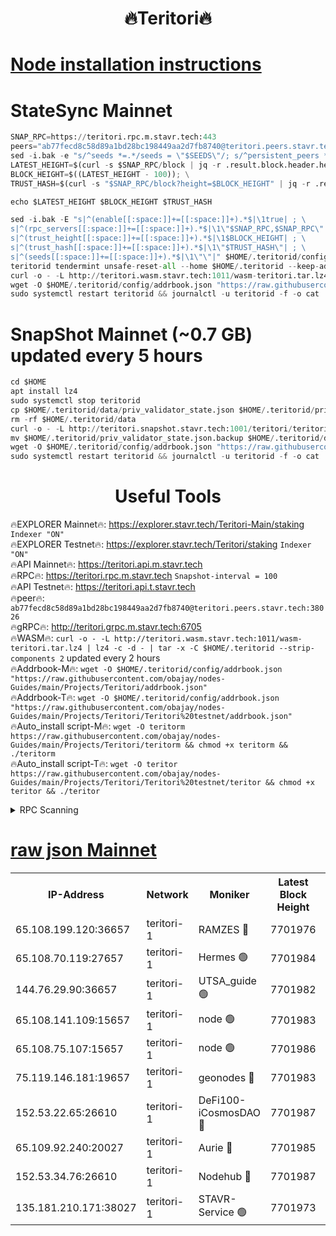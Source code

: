 <h1 align="center"> 🔥Teritori🔥</h1>


[Node installation instructions](https://github.com/obajay/nodes-Guides/tree/main/Projects/Teritori)
=

# StateSync Mainnet
```python
SNAP_RPC=https://teritori.rpc.m.stavr.tech:443
peers="ab77fecd8c58d89a1bd28bc198449aa2d7fb8740@teritori.peers.stavr.tech:38026"
sed -i.bak -e "s/^seeds *=.*/seeds = \"$SEEDS\"/; s/^persistent_peers *=.*/persistent_peers = \"$PEERS\"/" $HOME/.teritorid/config/config.toml
LATEST_HEIGHT=$(curl -s $SNAP_RPC/block | jq -r .result.block.header.height); \
BLOCK_HEIGHT=$((LATEST_HEIGHT - 100)); \
TRUST_HASH=$(curl -s "$SNAP_RPC/block?height=$BLOCK_HEIGHT" | jq -r .result.block_id.hash)

echo $LATEST_HEIGHT $BLOCK_HEIGHT $TRUST_HASH

sed -i.bak -E "s|^(enable[[:space:]]+=[[:space:]]+).*$|\1true| ; \
s|^(rpc_servers[[:space:]]+=[[:space:]]+).*$|\1\"$SNAP_RPC,$SNAP_RPC\"| ; \
s|^(trust_height[[:space:]]+=[[:space:]]+).*$|\1$BLOCK_HEIGHT| ; \
s|^(trust_hash[[:space:]]+=[[:space:]]+).*$|\1\"$TRUST_HASH\"| ; \
s|^(seeds[[:space:]]+=[[:space:]]+).*$|\1\"\"|" $HOME/.teritorid/config/config.toml
teritorid tendermint unsafe-reset-all --home $HOME/.teritorid --keep-addr-book
curl -o - -L http://teritori.wasm.stavr.tech:1011/wasm-teritori.tar.lz4 | lz4 -c -d - | tar -x -C $HOME/.teritorid --strip-components 2
wget -O $HOME/.teritorid/config/addrbook.json "https://raw.githubusercontent.com/obajay/nodes-Guides/main/Projects/Teritori/addrbook.json"
sudo systemctl restart teritorid && journalctl -u teritorid -f -o cat
```

# SnapShot Mainnet (~0.7 GB) updated every 5 hours
```python
cd $HOME
apt install lz4
sudo systemctl stop teritorid
cp $HOME/.teritorid/data/priv_validator_state.json $HOME/.teritorid/priv_validator_state.json.backup
rm -rf $HOME/.teritorid/data
curl -o - -L http://teritori.snapshot.stavr.tech:1001/teritori/teritori-snap.tar.lz4 | lz4 -c -d - | tar -x -C $HOME/.teritorid --strip-components 2
mv $HOME/.teritorid/priv_validator_state.json.backup $HOME/.teritorid/data/priv_validator_state.json
wget -O $HOME/.teritorid/config/addrbook.json "https://raw.githubusercontent.com/obajay/nodes-Guides/main/Projects/Teritori/addrbook.json"
sudo systemctl restart teritorid && journalctl -u teritorid -f -o cat
```
 <h1 align="center"> Useful Tools</h1>

🔥EXPLORER Mainnet🔥:      https://explorer.stavr.tech/Teritori-Main/staking      `Indexer "ON"` \
🔥EXPLORER Testnet🔥:        https://explorer.stavr.tech/Teritori/staking            `Indexer "ON"` \
🔥API Mainnet🔥:                   https://teritori.api.m.stavr.tech \
🔥RPC🔥:                                   https://teritori.rpc.m.stavr.tech                         `Snapshot-interval = 100` \
🔥API Testnet🔥:                     https://teritori.api.t.stavr.tech \
🔥peer🔥:                     `ab77fecd8c58d89a1bd28bc198449aa2d7fb8740@teritori.peers.stavr.tech:38026` \
🔥gRPC🔥:                                http://teritori.grpc.m.stavr.tech:6705 \
🔥WASM🔥: ```curl -o - -L http://teritori.wasm.stavr.tech:1011/wasm-teritori.tar.lz4 | lz4 -c -d - | tar -x -C $HOME/.teritorid --strip-components 2``` updated every 2 hours \
🔥Addrbook-M🔥:    ```wget -O $HOME/.teritorid/config/addrbook.json "https://raw.githubusercontent.com/obajay/nodes-Guides/main/Projects/Teritori/addrbook.json"``` \
🔥Addrbook-T🔥:    ```wget -O $HOME/.teritorid/config/addrbook.json "https://raw.githubusercontent.com/obajay/nodes-Guides/main/Projects/Teritori/Teritori%20testnet/addrbook.json"``` \
🔥Auto_install script-M🔥: ```wget -O teritorm https://raw.githubusercontent.com/obajay/nodes-Guides/main/Projects/Teritori/teritorm && chmod +x teritorm && ./teritorm``` \
🔥Auto_install script-T🔥: ```wget -O teritor https://raw.githubusercontent.com/obajay/nodes-Guides/main/Projects/Teritori/Teritori%20testnet/teritor && chmod +x teritor && ./teritor```

<details>
<summary>RPC Scanning</summary>

<h2 align="center"> We scan nodes in real time every 4 hours. And we provide the final result of RPC endpoints.
We cannot influence the operation of these nodes in any way. </h2>


```python
If Voting Power is higher than 0 --> then the Node is a validator of the network and may be subject to attack and be a potential threat to the chain.
```
```python
We marked such validators with a red symbol
```

</details>

[raw json Mainnet](https://rpc-check.teritorim.stavr.tech/teritorim/rpc-teritorim-result.json)
=



<table><tr><th>IP-Address</th><th>Network</th><th>Moniker</th><th>Latest Block Height</th><th>Earliest Block Height</th><th>Catching Up</th><th>Tx Index</th><th>Voting Power</th><th>Scan Time</th></tr><tr><td>65.108.199.120:36657</td><td>teritori-1</td><td>RAMZES 🔴</td><td>7701976</td><td>5996001</td><td>False</td><td>on</td><td>786739</td><td>2024-03-03T17:44:46.399262950UTC</td></tr><tr><td>65.108.70.119:27657</td><td>teritori-1</td><td>Hermes 🟢</td><td>7701984</td><td>7203180</td><td>False</td><td>on</td><td>0</td><td>2024-03-03T17:45:30.593128064UTC</td></tr><tr><td>144.76.29.90:36657</td><td>teritori-1</td><td>UTSA_guide 🟢</td><td>7701982</td><td>7208001</td><td>False</td><td>on</td><td>0</td><td>2024-03-03T17:45:21.391492435UTC</td></tr><tr><td>65.108.141.109:15657</td><td>teritori-1</td><td>node 🟢</td><td>7701983</td><td>7284986</td><td>False</td><td>on</td><td>0</td><td>2024-03-03T17:45:30.272910121UTC</td></tr><tr><td>65.108.75.107:15657</td><td>teritori-1</td><td>node 🟢</td><td>7701986</td><td>7358868</td><td>False</td><td>on</td><td>0</td><td>2024-03-03T17:45:47.605237959UTC</td></tr><tr><td>75.119.146.181:19657</td><td>teritori-1</td><td>geonodes 🔴</td><td>7701983</td><td>7477201</td><td>False</td><td>on</td><td>37587</td><td>2024-03-03T17:45:27.939144684UTC</td></tr><tr><td>152.53.22.65:26610</td><td>teritori-1</td><td>DeFi100-iCosmosDAO 🔴</td><td>7701987</td><td>7536429</td><td>False</td><td>on</td><td>1476547</td><td>2024-03-03T17:45:51.880991886UTC</td></tr><tr><td>65.109.92.240:20027</td><td>teritori-1</td><td>Aurie 🔴</td><td>7701985</td><td>7568001</td><td>False</td><td>on</td><td>119694</td><td>2024-03-03T17:45:37.090601491UTC</td></tr><tr><td>152.53.34.76:26610</td><td>teritori-1</td><td>Nodehub 🔴</td><td>7701987</td><td>7580883</td><td>False</td><td>on</td><td>65383</td><td>2024-03-03T17:45:52.149724567UTC</td></tr><tr><td>135.181.210.171:38027</td><td>teritori-1</td><td>STAVR-Service 🟢</td><td>7701973</td><td>7700001</td><td>False</td><td>on</td><td>0</td><td>2024-03-03T17:44:31.526258613UTC</td></tr></table>
